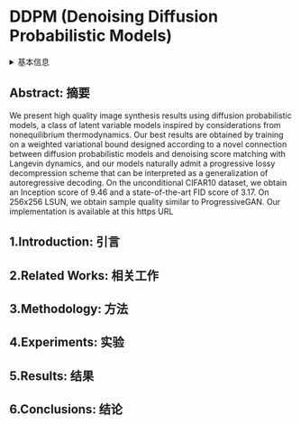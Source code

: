 # DDPM (Denoising Diffusion Probabilistic Models)

<details>
<summary>基本信息</summary>

- 标题: "Denoising Diffusion Probabilistic Models"
- 作者:
  - 01 Jonathan Ho,
  - 02 Ajay Jain,
  - 03 Pieter Abbeel
- 链接:
  - [ArXiv](https://arxiv.org/abs/2006.11239)
  - [Publication](https://dl.acm.org/doi/abs/10.5555/3495724.3496298) NeurIPS 2020
  - [Github](https://github.com/hojonathanho/diffusion)
  - [Demo]
- 文件:
  - [ArXiv](_PDF/2006.11239v2__DDPM__Denoising_Diffusion_Probabilistic_Models.pdf)
  - [Publication](_PDF/2006.11239p0__DDPM__NeurIPS2020.pdf)

</details>

## Abstract: 摘要

We present high quality image synthesis results using diffusion probabilistic models, a class of latent variable models inspired by considerations from nonequilibrium thermodynamics.
Our best results are obtained by training on a weighted variational bound designed according to a novel connection between diffusion probabilistic models and denoising score matching with Langevin dynamics, and our models naturally admit a progressive lossy decompression scheme that can be interpreted as a generalization of autoregressive decoding.
On the unconditional CIFAR10 dataset, we obtain an Inception score of 9.46 and a state-of-the-art FID score of 3.17.
On 256x256 LSUN, we obtain sample quality similar to ProgressiveGAN.
Our implementation is available at this https URL

## 1.Introduction: 引言

## 2.Related Works: 相关工作

## 3.Methodology: 方法

## 4.Experiments: 实验

## 5.Results: 结果

## 6.Conclusions: 结论